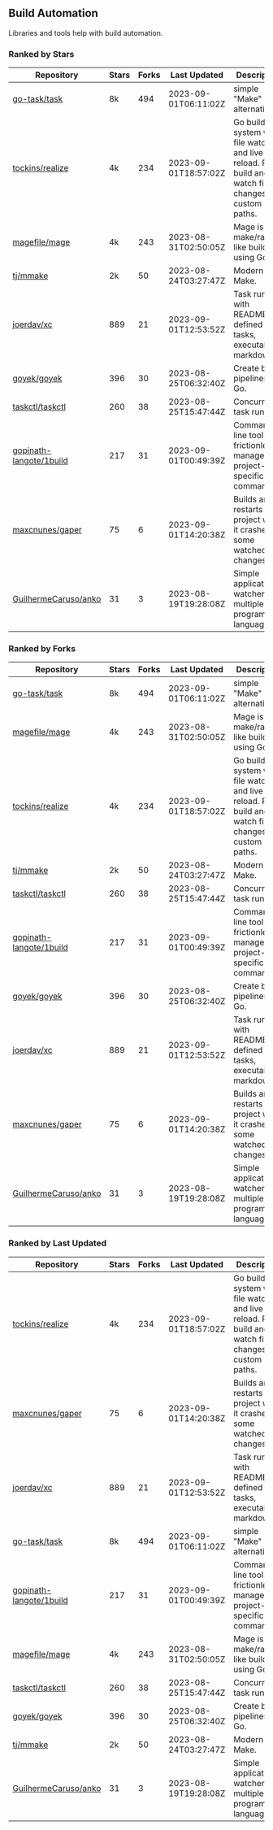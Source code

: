## Build Automation

Libraries and tools help with build automation.

### Ranked by Stars

| Repository | Stars | Forks | Last Updated | Description | 
|------------|-------|-------|--------------|-------------|
| [go-task/task](https://github.com/go-task/task) | 8k | 494 | 2023-09-01T06:11:02Z |  simple "Make" alternative. |
| [tockins/realize](https://github.com/tockins/realize) | 4k | 234 | 2023-09-01T18:57:02Z |  Go build a system with file watchers and live to reload. Run, build and watch file changes with custom paths. |
| [magefile/mage](https://github.com/magefile/mage) | 4k | 243 | 2023-08-31T02:50:05Z |  Mage is a make/rake-like build tool using Go. |
| [tj/mmake](https://github.com/tj/mmake) | 2k | 50 | 2023-08-24T03:27:47Z |  Modern Make. |
| [joerdav/xc](https://github.com/joerdav/xc) | 889 | 21 | 2023-09-01T12:53:52Z |  Task runner with README.md defined tasks, executable markdown. |
| [goyek/goyek](https://github.com/goyek/goyek) | 396 | 30 | 2023-08-25T06:32:40Z |  Create build pipelines in Go. |
| [taskctl/taskctl](https://github.com/taskctl/taskctl) | 260 | 38 | 2023-08-25T15:47:44Z |  Concurrent task runner. |
| [gopinath-langote/1build](https://github.com/gopinath-langote/1build) | 217 | 31 | 2023-09-01T00:49:39Z |  Command line tool to frictionlessly manage project-specific commands. |
| [maxcnunes/gaper](https://github.com/maxcnunes/gaper) | 75 | 6 | 2023-09-01T14:20:38Z |  Builds and restarts a Go project when it crashes or some watched file changes. |
| [GuilhermeCaruso/anko](https://github.com/GuilhermeCaruso/anko) | 31 | 3 | 2023-08-19T19:28:08Z |  Simple application watcher for multiple programming languages. |

### Ranked by Forks

| Repository | Stars | Forks | Last Updated | Description | 
|------------|-------|-------|--------------|-------------|
| [go-task/task](https://github.com/go-task/task) | 8k | 494 | 2023-09-01T06:11:02Z |  simple "Make" alternative. |
| [magefile/mage](https://github.com/magefile/mage) | 4k | 243 | 2023-08-31T02:50:05Z |  Mage is a make/rake-like build tool using Go. |
| [tockins/realize](https://github.com/tockins/realize) | 4k | 234 | 2023-09-01T18:57:02Z |  Go build a system with file watchers and live to reload. Run, build and watch file changes with custom paths. |
| [tj/mmake](https://github.com/tj/mmake) | 2k | 50 | 2023-08-24T03:27:47Z |  Modern Make. |
| [taskctl/taskctl](https://github.com/taskctl/taskctl) | 260 | 38 | 2023-08-25T15:47:44Z |  Concurrent task runner. |
| [gopinath-langote/1build](https://github.com/gopinath-langote/1build) | 217 | 31 | 2023-09-01T00:49:39Z |  Command line tool to frictionlessly manage project-specific commands. |
| [goyek/goyek](https://github.com/goyek/goyek) | 396 | 30 | 2023-08-25T06:32:40Z |  Create build pipelines in Go. |
| [joerdav/xc](https://github.com/joerdav/xc) | 889 | 21 | 2023-09-01T12:53:52Z |  Task runner with README.md defined tasks, executable markdown. |
| [maxcnunes/gaper](https://github.com/maxcnunes/gaper) | 75 | 6 | 2023-09-01T14:20:38Z |  Builds and restarts a Go project when it crashes or some watched file changes. |
| [GuilhermeCaruso/anko](https://github.com/GuilhermeCaruso/anko) | 31 | 3 | 2023-08-19T19:28:08Z |  Simple application watcher for multiple programming languages. |

### Ranked by Last Updated

| Repository | Stars | Forks | Last Updated | Description | 
|------------|-------|-------|--------------|-------------|
| [tockins/realize](https://github.com/tockins/realize) | 4k | 234 | 2023-09-01T18:57:02Z |  Go build a system with file watchers and live to reload. Run, build and watch file changes with custom paths. |
| [maxcnunes/gaper](https://github.com/maxcnunes/gaper) | 75 | 6 | 2023-09-01T14:20:38Z |  Builds and restarts a Go project when it crashes or some watched file changes. |
| [joerdav/xc](https://github.com/joerdav/xc) | 889 | 21 | 2023-09-01T12:53:52Z |  Task runner with README.md defined tasks, executable markdown. |
| [go-task/task](https://github.com/go-task/task) | 8k | 494 | 2023-09-01T06:11:02Z |  simple "Make" alternative. |
| [gopinath-langote/1build](https://github.com/gopinath-langote/1build) | 217 | 31 | 2023-09-01T00:49:39Z |  Command line tool to frictionlessly manage project-specific commands. |
| [magefile/mage](https://github.com/magefile/mage) | 4k | 243 | 2023-08-31T02:50:05Z |  Mage is a make/rake-like build tool using Go. |
| [taskctl/taskctl](https://github.com/taskctl/taskctl) | 260 | 38 | 2023-08-25T15:47:44Z |  Concurrent task runner. |
| [goyek/goyek](https://github.com/goyek/goyek) | 396 | 30 | 2023-08-25T06:32:40Z |  Create build pipelines in Go. |
| [tj/mmake](https://github.com/tj/mmake) | 2k | 50 | 2023-08-24T03:27:47Z |  Modern Make. |
| [GuilhermeCaruso/anko](https://github.com/GuilhermeCaruso/anko) | 31 | 3 | 2023-08-19T19:28:08Z |  Simple application watcher for multiple programming languages. |

